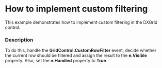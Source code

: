 # How to implement custom filtering


<p>This example demonstrates how to implement custom filtering in the DXGrid control.</p>


<h3>Description</h3>

<p>To do this, handle the <strong>GridControl.CustomRowFilter</strong> event, decide whether the current row should be filtered and assign the result to the <strong>e.Visible</strong> property. Also, set the <strong>e.Handled</strong> property to <strong>True</strong>.</p>

<br/>


